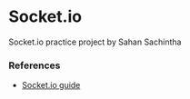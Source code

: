 # Socket.io

Socket.io practice project by Sahan Sachintha

### References

- [Socket.io guide](https://socket.io/docs/v4/tutorial/introduction)
